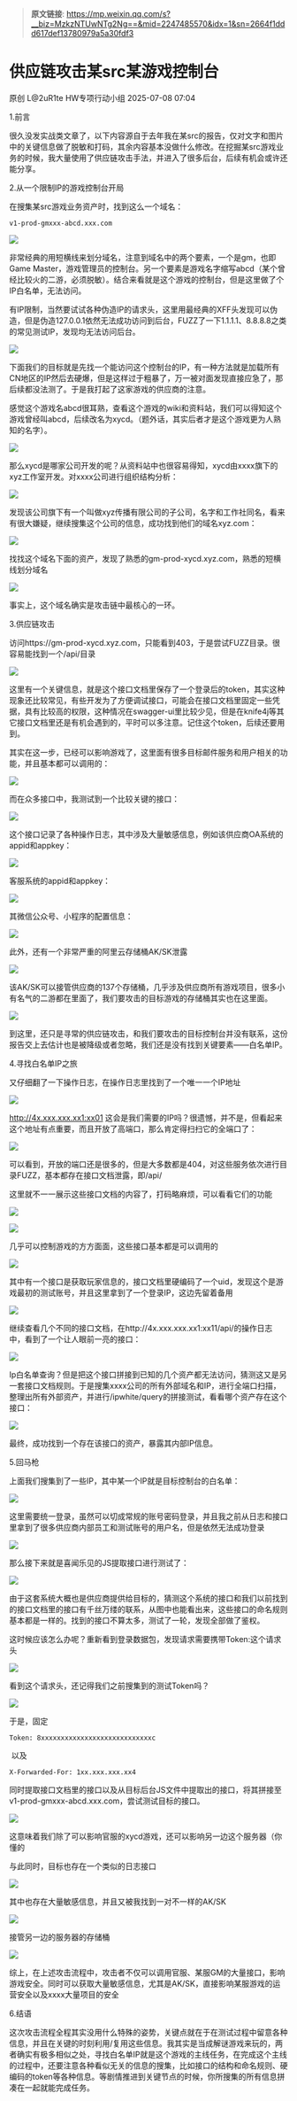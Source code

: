 > **原文链接**: https://mp.weixin.qq.com/s?__biz=MzkzNTUwNTg2Ng==&mid=2247485570&idx=1&sn=2664f1ddd617def13780979a5a30fdf3

#  供应链攻击某src某游戏控制台  
原创 L@2uR1te  HW专项行动小组   2025-07-08 07:04  
  
1.前言  
  
很久没发实战类文章了，以下内容源自于去年我在某src的报告，仅对文字和图片中的关键信息做了脱敏和打码，其余内容基本没做什么修改。在挖掘某src游戏业务的时候，我大量使用了供应链攻击手法，并进入了很多后台，后续有机会或许还能分享。  
  
  
2.从一个限制IP的游戏控制台开局  
  
在搜集某src游戏业务资产时，找到这么一个域名：  

```
v1-prod-gmxxx-abcd.xxx.com
```

  
![](https://mmbiz.qpic.cn/mmbiz_png/2A06BE6JXgbicCeRIC2ZMFHQv8r3Vo8kqumeGPeFgHq90YSWLus2Ou8tlG488uW4cz0TpOxvr5HxCWicnCpLibd4A/640?wx_fmt=png&from=appmsg "")  
  
非常经典的用短横线来划分域名，注意到域名中的两个要素，一个是gm，也即Game Master，游戏管理员的控制台。另一个要素是游戏名字缩写abcd（某个曾经比较火的二游，必须脱敏）。结合来看就是这个游戏的控制台，但是这里做了个IP白名单，无法访问。  
  
有IP限制，当然要试试各种伪造IP的请求头，这里用最经典的XFF头发现可以伪造，但是伪造127.0.0.1依然无法成功访问到后台，FUZZ了一下1.1.1.1、8.8.8.8之类的常见测试IP，发现均无法访问后台。  
  
![](https://mmbiz.qpic.cn/mmbiz_png/2A06BE6JXgbicCeRIC2ZMFHQv8r3Vo8kqiaibibNFavHTLYG30kiaRICJ6x3cW5HVWdiaB9aCvZlicGicpa2nUrAq2ok8g/640?wx_fmt=png&from=appmsg "")  
  
下面我们的目标就是先找一个能访问这个控制台的IP，有一种方法就是加载所有CN地区的IP然后去硬爆，但是这样过于粗暴了，万一被对面发现直接应急了，那后续都没法测了。于是我打起了这家游戏的供应商的注意。  
  
感觉这个游戏名abcd很耳熟，查看这个游戏的wiki和资料站，我们可以得知这个游戏曾经叫abcd，后续改名为xycd。（题外话，其实后者才是这个游戏更为人熟知的名字）。  
  
![](https://mmbiz.qpic.cn/mmbiz_png/2A06BE6JXgbicCeRIC2ZMFHQv8r3Vo8kq01BL19sb81U6mXpvvE3KUb25Zq95bmXj3GU2GMqt4gzIWqLlZKZjwA/640?wx_fmt=png&from=appmsg "")  
  
那么xycd是哪家公司开发的呢？从资料站中也很容易得知，xycd由xxxx旗下的xyz工作室开发。对xxxx公司进行组织结构分析：  
  
![](https://mmbiz.qpic.cn/mmbiz_png/2A06BE6JXgbicCeRIC2ZMFHQv8r3Vo8kqNtWIEzFYSyLJdS49ymmQ5SuUxPAtfHUxIiaxqsibwEWO8maiaBYGibmRjg/640?wx_fmt=png&from=appmsg "")  
  
发现该公司旗下有一个叫做xyz传播有限公司的子公司，名字和工作社同名，看来有很大嫌疑，继续搜集这个公司的信息，成功找到他们的域名xyz.com：  
  
![](https://mmbiz.qpic.cn/mmbiz_png/2A06BE6JXgbicCeRIC2ZMFHQv8r3Vo8kqCJMSRu2rkyHfK81p4hTRPYLH07RDXJTKjFs5jib4r2VaTwvkA9fRwGw/640?wx_fmt=png&from=appmsg "")  
  
找找这个域名下面的资产，发现了熟悉的gm-prod-xycd.xyz.com，熟悉的短横线划分域名  
  
![](https://mmbiz.qpic.cn/mmbiz_png/2A06BE6JXgbicCeRIC2ZMFHQv8r3Vo8kqbSacmrISpiafCc7ibbHSXGqSJu80HoTMLWOYex9RqGibM9ALUSiaib1OC5A/640?wx_fmt=png&from=appmsg "")  
  
事实上，这个域名确实是攻击链中最核心的一环。  
  
  
3.供应链攻击  
  
访问https://gm-prod-xycd.xyz.com，只能看到403，于是尝试FUZZ目录。很容易能找到一个/api/目录  
  
![](https://mmbiz.qpic.cn/mmbiz_png/2A06BE6JXgbicCeRIC2ZMFHQv8r3Vo8kqC3UdN09vDbC9O0bpN1bZFSFqw2EKbyu2AibKAvqlKiaQdRUSdfDicBdtQ/640?wx_fmt=png&from=appmsg "")  
  
这里有一个关键信息，就是这个接口文档里保存了一个登录后的token，其实这种现象还比较常见，有些开发为了方便调试接口，可能会在接口文档里固定一些凭据，具有比较高的权限，这种情况在swagger-ui里比较少见，但是在knife4j等其它接口文档里还是有机会遇到的，平时可以多注意。记住这个token，后续还要用到。  
  
其实在这一步，已经可以影响游戏了，这里面有很多目标邮件服务和用户相关的功能，并且基本都可以调用的：  
  
![](https://mmbiz.qpic.cn/mmbiz_png/2A06BE6JXgbicCeRIC2ZMFHQv8r3Vo8kqdj4PMrgERs7WtOibVmqicADEE5or9woBvIjr35uVebicahkULm7zOzKvg/640?wx_fmt=png&from=appmsg "")  
  
而在众多接口中，我测试到一个比较关键的接口：  
  
![](https://mmbiz.qpic.cn/mmbiz_png/2A06BE6JXgbicCeRIC2ZMFHQv8r3Vo8kqcSUMOvjC7ITZ6kFk9icFFkFZDQBlOnaVxRZNSIH7A3oJiaxib430wSc0A/640?wx_fmt=png&from=appmsg "")  
  
这个接口记录了各种操作日志，其中涉及大量敏感信息，例如该供应商OA系统的appid和appkey：  
  
![](https://mmbiz.qpic.cn/mmbiz_png/2A06BE6JXgbicCeRIC2ZMFHQv8r3Vo8kqU600IJ535et0M3PRDHcCuxiaS4Nv9rAb2RYC2ibsicG9r24X3eibccKKMg/640?wx_fmt=png&from=appmsg "")  
  
客服系统的appid和appkey：  
  
![](https://mmbiz.qpic.cn/mmbiz_png/2A06BE6JXgbicCeRIC2ZMFHQv8r3Vo8kq1YKgJ2TeCSX3lmkJ9gWnaicqw1DPgne9rTa9Xwlb6Y3JM4iaFg9icNzgQ/640?wx_fmt=png&from=appmsg "")  
  
其微信公众号、小程序的配置信息：  
  
![](https://mmbiz.qpic.cn/mmbiz_png/2A06BE6JXgbicCeRIC2ZMFHQv8r3Vo8kqaqawBiaue4UMb1icAbcXK5QCkEhdaqLkhKF7kdovfcEC6F7wPp49ibXZw/640?wx_fmt=png&from=appmsg "")  
  
此外，还有一个非常严重的阿里云存储桶AK/SK泄露  
  
![](https://mmbiz.qpic.cn/mmbiz_png/2A06BE6JXgbicCeRIC2ZMFHQv8r3Vo8kqayMibOysqIvhIMuUl7q44AmXbyECSGfBxyJZtC3CM9mrZqF5RsS8hnQ/640?wx_fmt=png&from=appmsg "")  
  
该AK/SK可以接管供应商的137个存储桶，几乎涉及供应商所有游戏项目，很多小有名气的二游都在里面了，我们要攻击的目标游戏的存储桶其实也在这里面。  
  
![](https://mmbiz.qpic.cn/mmbiz_png/2A06BE6JXgbicCeRIC2ZMFHQv8r3Vo8kqpXyicaicuLbwxzxC4rt0yaCsxGYX3ic1FgqNxia7zxuqFTPzPcKvjILa8g/640?wx_fmt=png&from=appmsg "")  
  
到这里，还只是寻常的供应链攻击，和我们要攻击的目标控制台并没有联系，这份报告交上去估计也是被降级或者忽略，我们还是没有找到关键要素——白名单IP。  
  
  
4.寻找白名单IP之旅  
  
又仔细翻了一下操作日志，在操作日志里找到了一个唯一一个IP地址  
  
![](https://mmbiz.qpic.cn/mmbiz_png/2A06BE6JXgbicCeRIC2ZMFHQv8r3Vo8kqOJz9iczWhl3C9DvxqGGIUSjFvOj2TlEREGCmU42cxicUEz2LEcSpHAew/640?wx_fmt=png&from=appmsg "")  
  
http://4x.xxx.xxx.xx1:xx01 这会是我们需要的IP吗？很遗憾，并不是，但看起来这个地址有点重要，而且开放了高端口，那么肯定得扫扫它的全端口了：  
  
![](https://mmbiz.qpic.cn/mmbiz_png/2A06BE6JXgbicCeRIC2ZMFHQv8r3Vo8kqS07Ad5A71r9CtE9GgSgPYkhzpNeFoje3YzoBMFp0DbeK3G6kiaEWmBw/640?wx_fmt=png&from=appmsg "")  
  
可以看到，开放的端口还是很多的，但是大多数都是404，对这些服务依次进行目录FUZZ，基本都存在接口文档泄露，即/api/  
  
这里就不一一展示这些接口文档的内容了，打码略麻烦，可以看看它们的功能  
  
![](https://mmbiz.qpic.cn/mmbiz_png/2A06BE6JXgbicCeRIC2ZMFHQv8r3Vo8kqHQx3zmUJytOFe5hwfNHItia5Sp9bkG6Dx0vibial2icbScas1fEnL6JiaqA/640?wx_fmt=png&from=appmsg "")  
  
![](https://mmbiz.qpic.cn/mmbiz_png/2A06BE6JXgbicCeRIC2ZMFHQv8r3Vo8kqj66X5TFtibcRLpIOu93ZBRTvqMngvDe9ZGUbDgyr7PPOw4txkl2lEVg/640?wx_fmt=png&from=appmsg "")  
  
几乎可以控制游戏的方方面面，这些接口基本都是可以调用的  
  
![](https://mmbiz.qpic.cn/mmbiz_png/2A06BE6JXgbicCeRIC2ZMFHQv8r3Vo8kqkDHS7bH7YV1X2gpx2T3HtGgLfaoeuuQnxuiaonk2CQ8hEQquibHNsujg/640?wx_fmt=png&from=appmsg "")  
  
其中有一个接口是获取玩家信息的，接口文档里硬编码了一个uid，发现这个是游戏最初的测试账号，并且这里拿到了一个登录IP，这边先留着备用  
  
![](https://mmbiz.qpic.cn/mmbiz_png/2A06BE6JXgbicCeRIC2ZMFHQv8r3Vo8kqiaib7sy4913tAqfEbKr0Lf1cRYMEfrcKibSWXUjs8u9fgFQjEIhAYd7aQ/640?wx_fmt=png&from=appmsg "")  
  
继续查看几个不同的接口文档，在http://4x.xxx.xxx.xx1:xx11/api/的操作日志中，看到了一个让人眼前一亮的接口：  
  
![](https://mmbiz.qpic.cn/mmbiz_png/2A06BE6JXgbicCeRIC2ZMFHQv8r3Vo8kqDQSoL2gfWb2ZkJ5otbWgyzcZgU4xXdMSib25eCAaoUhC3xzenYLorRA/640?wx_fmt=png&from=appmsg "")  
  
Ip白名单查询？但是把这个接口拼接到已知的几个资产都无法访问，猜测这又是另一套接口文档规则。于是搜集xxxx公司的所有外部域名和IP，进行全端口扫描，整理出所有外部资产，并进行/ipwhite/query的拼接测试，看看哪个资产存在这个接口：  
  
![](https://mmbiz.qpic.cn/mmbiz_png/2A06BE6JXgbicCeRIC2ZMFHQv8r3Vo8kqtEQm3GiaUqiby5CugyQN0xBIKNVGKhYb2WhBiaRrY1lWzdmHLIBaXWcEg/640?wx_fmt=png&from=appmsg "")  
  
最终，成功找到一个存在该接口的资产，暴露其内部IP信息。  
  
  
5.回马枪  
  
上面我们搜集到了一些IP，其中某一个IP就是目标控制台的白名单：  
  
![](https://mmbiz.qpic.cn/mmbiz_png/2A06BE6JXgbicCeRIC2ZMFHQv8r3Vo8kq1ian9lE22St2UVs5hgrhV7hDKHk1hQUC97bF0ibTx0PrIZFAibhDrRQxQ/640?wx_fmt=png&from=appmsg "")  
  
这里需要统一登录，虽然可以切成常规的账号密码登录，并且我之前从日志和接口里拿到了很多供应商内部员工和测试账号的用户名，但是依然无法成功登录  
  
![](https://mmbiz.qpic.cn/mmbiz_png/2A06BE6JXgbicCeRIC2ZMFHQv8r3Vo8kqdSkf9Y0n552ejG41TNJnPPDSwSS0WhnnBiaYibCDl6m6g4Q9zttmrm4g/640?wx_fmt=png&from=appmsg "")  
  
那么接下来就是喜闻乐见的JS提取接口进行测试了：  
  
![](https://mmbiz.qpic.cn/mmbiz_png/2A06BE6JXgbicCeRIC2ZMFHQv8r3Vo8kq2qoweUmUuWWbb0siaGlzd8Hr4SiaodRCmmicT4c9oiar9TQYQsSpSlMCpg/640?wx_fmt=png&from=appmsg "")  
  
由于这套系统大概也是供应商提供给目标的，猜测这个系统的接口和我们以前找到的接口文档里的接口有千丝万缕的联系，从图中也能看出来，这些接口的命名规则基本都是一样的。找到的接口不算太多，测试了一轮，发现全部做了鉴权。  
  
这时候应该怎么办呢？重新看到登录数据包，发现请求需要携带Token:这个请求头  
  
![](https://mmbiz.qpic.cn/mmbiz_png/2A06BE6JXgbicCeRIC2ZMFHQv8r3Vo8kq4icJH5icwerYt4QqDBJlKdzSZ6pnuRXjchIncAX5cibkY2CLA7Y7hf7jg/640?wx_fmt=png&from=appmsg "")  
  
看到这个请求头，还记得我们之前搜集到的测试Token吗？  
  
![](https://mmbiz.qpic.cn/mmbiz_png/2A06BE6JXgbicCeRIC2ZMFHQv8r3Vo8kqm9LZvml0OoaHtq4U1Y0wm9l6uRWhib6INBfVL3KUbmCcfBO1v7ldJIA/640?wx_fmt=png&from=appmsg "")  
  
于是，固定  

```
Token: 8xxxxxxxxxxxxxxxxxxxxxxxxxxxxc
```

  
 以及   

```
X-Forwarded-For: 1xx.xxx.xxx.xx4 
```

  
同时提取接口文档里的接口以及从目标后台JS文件中提取出的接口，将其拼接至v1-prod-gmxxx-abcd.xxx.com，尝试测试目标的接口。  
  
![](https://mmbiz.qpic.cn/mmbiz_png/2A06BE6JXgbicCeRIC2ZMFHQv8r3Vo8kqEqg7nTRaBsug1es7JRKkPp8MHHz26m2Fm19moMyMGCEMPCvFdPCvwQ/640?wx_fmt=png&from=appmsg "")  
  
这意味着我们除了可以影响官服的xycd游戏，还可以影响另一边这个服务器（你懂的  
  
与此同时，目标也存在一个类似的日志接口  
  
![](https://mmbiz.qpic.cn/mmbiz_png/2A06BE6JXgbicCeRIC2ZMFHQv8r3Vo8kqmibdQiaf0Bv6HrRPaqLfVHukZAUXErQPbsYNH9ia3epnBMUYNNZxjC3bQ/640?wx_fmt=png&from=appmsg "")  
  
其中也存在大量敏感信息，并且又被我找到一对不一样的AK/SK  
  
![](https://mmbiz.qpic.cn/mmbiz_png/2A06BE6JXgbicCeRIC2ZMFHQv8r3Vo8kqAStVG7l3GOcoic5KX84seMxJvyjOgViaFuxd55XACdSQJoQKRibcTrqoA/640?wx_fmt=png&from=appmsg "")  
  
接管另一边的服务器的存储桶  
  
![](https://mmbiz.qpic.cn/mmbiz_png/2A06BE6JXgbicCeRIC2ZMFHQv8r3Vo8kqiaFgfTNa0Aibaiaq1txNt4fArxX0yCxkH70CZgk7043zEqib9UKvbkB1lw/640?wx_fmt=png&from=appmsg "")  
  
综上，在上述攻击流程中，攻击者不仅可以调用官服、某服GM的大量接口，影响游戏安全。同时可以获取大量敏感信息，尤其是AK/SK，直接影响某服游戏的运营安全以及xxxx大量项目的安全  
  
  
6.结语  
  
这次攻击流程全程其实没用什么特殊的姿势，关键点就在于在测试过程中留意各种信息，并且在关键的时刻利用/复用这些信息。我其实是当成解谜游戏来玩的，两者确实有极多相似之处，寻找白名单IP就是这个游戏的主线任务，在完成这个主线的过程中，还要注意各种看似无关的信息的搜集，比如接口的结构和命名规则、硬编码的token等各种信息。等剧情推进到关键节点的时候，你所搜集的所有信息拼凑在一起就能完成任务。  
  
  
